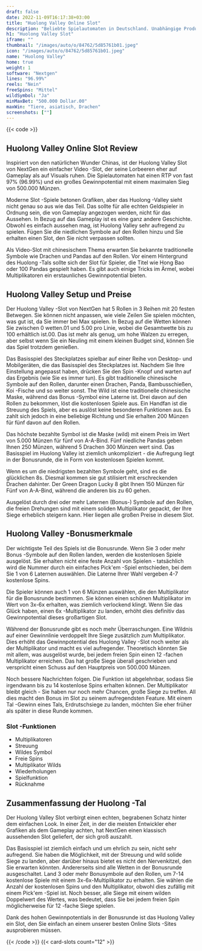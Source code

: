 ```yaml
---
draft: false
date: 2022-11-09T16:17:38+03:00
title: "Huolong Valley Online Slot"
description: "Beliebte Spielautomaten in Deutschland. Unabhängige Produktbewertungen und exklusive Anmeldeangebote. Jetzt spielen!"
h1: "Huolong Valley Slot"
iframe: ""
thumbnail: "/images/auto/o/84762/5d85761b01.jpeg"
icon: "/images/auto/o/84762/5d85761b01.jpeg"
name: "Huolong Valley"
home: true
weight: 1
software: "Nextgen"
lines: "96.99%"
reels: "Nein"
freeSpins: "Mittel"
wildSymbol: "Ja"
minMaxBet: "500.000 Dollar.00"
maxWin: "Tiere, asiatisch, Drachen"
screenshots: [""]
---
```


{{< code >}}<h2>Huolong Valley Online Slot Review</h2><p>Inspiriert von den natürlichen Wunder Chinas, ist der Huolong Valley Slot von NextGen ein einfacher Video -Slot, der seine Lorbeeren eher auf Gameplay als auf Visuals ruhen. Die Spielautomaten hat einen RTP von fast 97% (96.99%) und ein großes Gewinnpotential mit einem maximalen Sieg von 500.000 Münzen.</p><p>Moderne Slot -Spiele betonen Grafiken, aber das Huolong -Valley sieht nicht genau so aus wie das Teil. Das sollte für alle echten Geldspieler in Ordnung sein, die von Gameplay angezogen werden, nicht für das Aussehen. In Bezug auf das Gameplay ist es eine ganz andere Geschichte. Obwohl es einfach aussehen mag, ist Huolong Valley sehr aufregend zu spielen. Fügen Sie die niedlichen Symbole auf den Rollen hinzu und Sie erhalten einen Slot, den Sie nicht verpassen sollten.</p><p>Als Video-Slot mit chinesischem Thema erwarten Sie bekannte traditionelle Symbole wie Drachen und Pandas auf den Rollen. Vor einem Hintergrund des Huolong -Tals sollte sich der Slot für Spieler, die Titel wie Hong Bao oder 100 Pandas gespielt haben. Es gibt auch einige Tricks im Ärmel, wobei Multiplikatoren ein erstaunliches Gewinnpotential bieten.</p><h2>Huolong Valley Setup und Preise</h2><p>Der Huolong Valley -Slot von NextGen hat 5 Rollen in 3 Reihen mit 20 festen Betwegen. Sie können nicht anpassen, wie viele Zeilen Sie spielen möchten, was gut ist, da Sie immer bei Max spielen. In Bezug auf die Wetten können Sie zwischen 0 wetten.01 und 5.00 pro Linie, wobei die Gesamtwette bis zu 100 erhältlich ist.00. Das ist mehr als genug, um hohe Walzen zu erregen, aber selbst wenn Sie ein Neuling mit einem kleinen Budget sind, können Sie das Spiel trotzdem genießen.</p><p>Das Basisspiel des Steckplatzes spielbar auf einer Reihe von Desktop- und Mobilgeräten, die das Basisspiel des Steckplatzes ist. Nachdem Sie Ihre Einstellung angepasst haben, drücken Sie den Spin -Knopf und warten auf das Ergebnis (wie Sie es immer tun). Es gibt traditionelle chinesische Symbole auf den Rollen, darunter einen Drachen, Panda, Bambusschießen, Koi -Fische und so weiter sonst. The Wild ist eine traditionelle chinesische Maske, während das Bonus -Symbol eine Laterne ist. Drei davon auf den Rollen zu bekommen, löst die kostenlosen Spiele aus. Ein Handfan ist die Streuung des Spiels, aber es auslöst keine besonderen Funktionen aus. Es zahlt sich jedoch in eine beliebige Richtung und Sie erhalten 200 Münzen für fünf davon auf den Rollen.</p><p>Das höchste bezahlte Symbol ist die Maske (wild) mit einem Preis im Wert von 5.000 Münzen für fünf von A-A-Bind. Fünf niedliche Pandas geben Ihnen 250 Münzen, während 5 Drachen 300 Münzen wert sind. Das Basisspiel im Huolong Valley ist ziemlich unkompliziert - die Aufregung liegt in der Bonusrunde, die in Form von kostenlosen Spielen kommt.</p><p>Wenn es um die niedrigsten bezahlten Symbole geht, sind es die glücklichen 8s. Diesmal kommen sie gut stilisiert mit erschreckenden Drachen dahinter. Der Green Dragon Lucky 8 gibt Ihnen 150 Münzen für Fünf von A-A-Bind, während die anderen bis zu 60 gehen.</p><p>Ausgelöst durch drei oder mehr Laternen (Bonus-) Symbole auf den Rollen, die freien Drehungen sind mit einem soliden Multiplikator gepackt, der Ihre Siege erheblich steigern kann. Hier liegen alle großen Preise in diesem Slot.</p><h2>Huolong Valley -Bonusmerkmale</h2><p>Der wichtigste Teil des Spiels ist die Bonusrunde. Wenn Sie 3 oder mehr Bonus -Symbole auf den Rollen landen, werden die kostenlosen Spiele ausgelöst. Sie erhalten nicht eine feste Anzahl von Spielen - tatsächlich wird die Nummer durch ein einfaches Pick'em -Spiel entschieden, bei dem Sie 1 von 6 Laternen auswählen. Die Laterne Ihrer Wahl vergeben 4-7 kostenlose Spins.</p><p>Die Spieler können auch 1 von 6 Münzen auswählen, die den Multiplikator für die Bonusrunde bestimmen. Sie können einen schönen Multiplikator im Wert von 3x-6x erhalten, was ziemlich verlockend klingt. Wenn Sie das Glück haben, einen 6x -Multiplikator zu landen, erhöht dies definitiv das Gewinnpotential dieses großartigen Slot.</p><p>Während der Bonusrunde gibt es noch mehr Überraschungen. Eine Wildnis auf einer Gewinnlinie verdoppelt Ihre Siege zusätzlich zum Multiplikator. Dies erhöht das Gewinnpotential des Huolong Valley -Slot noch weiter als der Multiplikator und macht es viel aufregender. Theoretisch könnten Sie mit allem, was ausgelöst wurde, bei jedem freien Spin einen 12 -fachen Multiplikator erreichen. Das hat große Siege überall geschrieben und verspricht einen Schuss auf den Hauptpreis von 500.000 Münzen.</p><p>Noch bessere Nachrichten folgen. Die Funktion ist abgelehnbar, sodass Sie irgendwann bis zu 14 kostenlose Spins erhalten können. Der Multiplikator bleibt gleich - Sie haben nur noch mehr Chancen, große Siege zu treffen. All dies macht den Bonus im Slot zu seinem aufregendsten Feature. Mit einem Tal -Gewinn eines Tals, Erdrutschsiege zu landen, möchten Sie eher früher als später in diese Runde kommen.</p><h3>
Slot -Funktionen</h3><ul>
<li></span>
Multiplikatoren</li>
<li></span>
Streuung</li>
<li></span>
Wildes Symbol</li>
<li></span>
Freie Spins</li>
<li></span>
Multiplikator Wilds</li>
<li></span>
Wiederholungen</li>
<li></span>
Spielfunktion</li>
<li></span>
Rücknahme</li></ul><h2>Zusammenfassung der Huolong -Tal</h2><p>Der Huolong Valley Slot verbirgt einen echten, begrabenen Schatz hinter dem einfachen Look. In einer Zeit, in der die meisten Entwickler eher Grafiken als dem Gameplay achten, hat NextGen einen klassisch aussehenden Slot geliefert, der sich groß auszahlt.</p><p>Das Basisspiel ist ziemlich einfach und um ehrlich zu sein, nicht sehr aufregend. Sie haben die Möglichkeit, mit der Streuung und wild solide Siege zu landen, aber darüber hinaus bietet es nicht den Nervenkitzel, den Sie erwarten könnten. Andererseits sind alle Wetten in der Bonusrunde ausgeschaltet.  Land 3 oder mehr Bonusymbole auf den Rollen, um 7-14 kostenlose Spiele mit einem 3x-6x-Multiplikator zu erhalten. Sie wählen die Anzahl der kostenlosen Spins und den Multiplikator, obwohl dies zufällig mit einem Pick'em -Spiel ist. Noch besser, alle Siege mit einem wilden Doppelwert des Wertes, was bedeutet, dass Sie bei jedem freien Spin möglicherweise für 12 -fache Siege spielen.</p><p>Dank des hohen Gewinnpotentials in der Bonusrunde ist das Huolong Valley ein Slot, den Sie einfach an einem unserer besten Online Slots -Sites ausprobieren müssen.</p>{{< /code >}}
 {{< card-slots count="12" >}}